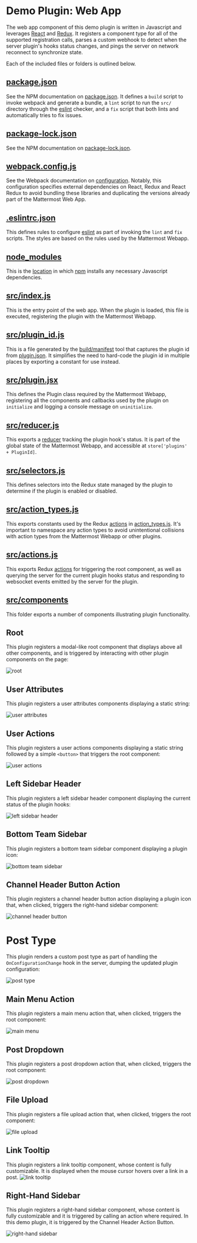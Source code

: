 # Demo Plugin: Web App

The web app component of this demo plugin is written in Javascript and leverages [React](https://reactjs.org/) and [Redux](https://redux.js.org/). It registers a component type for all of the supported registration calls, parses a custom webhook to detect when the server plugin's hooks status changes, and pings the server on network reconnect to synchronize state.

Each of the included files or folders is outlined below.

## [package.json](package.json)

See the NPM documentation on [package.json](https://docs.npmjs.com/files/package.json). It defines a `build` script to invoke webpack and generate a bundle, a `lint` script to run the `src/` directory through the [eslint](https://eslint.org/) checker, and a `fix` script that both lints and automatically tries to fix issues.

## [package-lock.json](package-lock.json)

See the NPM documentation on [package-lock.json](https://docs.npmjs.com/files/package-lock.json).

## [webpack.config.js](webpack.config.js)

See the Webpack documentation on [configuration](https://webpack.js.org/configuration/). Notably, this configuration specifies external dependencies on React, Redux and React Redux to avoid bundling these libraries and duplicating the versions already part of the Mattermost Web App.

## [.eslintrc.json](.eslintrc.json)

This defines rules to configure [eslint](https://eslint.org/) as part of invoking the `lint` and `fix` scripts. The styles are based on the rules used by the Mattermost Webapp.

## [node\_modules](node_modules)

This is the [location](https://docs.npmjs.com/files/folders#node-modules) in which [npm](https://www.npmjs.com/) installs any necessary Javascript dependencies.

## [src/index.js](src/index.js)

This is the entry point of the web app. When the plugin is loaded, this file is executed, registering the plugin with the Mattermost Webapp.

## [src/plugin\_id.js](src/plugin_id.js)

This is a file generated by the [build/manifest](../build/manifest) tool that captures the plugin id from [plugin.json](../plugin.json). It simplifies the need to hard-code the plugin id in multiple places by exporting a constant for use instead.

## [src/plugin.jsx](src/plugin.jsx)

This defines the Plugin class required by the Mattermost Webapp, registering all the components and callbacks used by the plugin on `initialize` and logging a console message on `uninitialize`.

## [src/reducer.js](src/reducer.js)

This exports a [reducer](https://redux.js.org/basics/reducers) tracking the plugin hook's status. It is part of the global state of the Mattermost Webapp, and accessible at `store['plugins' + PluginId]`.

## [src/selectors.js](src/selectors.js)

This defines selectors into the Redux state managed by the plugin to determine if the plugin is enabled or disabled.

## [src/action\_types.js](src/action_types.js)

This exports constants used by the Redux [actions](https://redux.js.org/basics/actions) in [action\_types.js](src/action_types.js). It's important to namespace any action types to avoid unintentional collisions with action types from the Mattermost Webapp or other plugins.

## [src/actions.js](src/actions.js)

This exports Redux [actions](https://redux.js.org/basics/actions) for triggering the root component, as well as querying the server for the current plugin hooks status and responding to websocket events emitted by the server for the plugin.

## [src/components](src/components)

This folder exports a number of components illustrating plugin functionality.

## Root

This plugin registers a modal-like root component that displays above all other components, and is triggered by interacting with other plugin components on the page:

![root](docs/root.png)

## User Attributes

This plugin registers a user attributes components displaying a static string:

![user attributes](docs/user_attributes.png)

## User Actions

This plugin registers a user actions components displaying a static string followed by a simple `<button>` that triggers the root component:

![user actions](docs/user_actions.png)

## Left Sidebar Header

This plugin registers a left sidebar header component displaying the current status of the plugin hooks:

![left sidebar header](docs/left_sidebar_header.png)

## Bottom Team Sidebar

This plugin registers a bottom team sidebar component displaying a plugin icon:

![bottom team sidebar](docs/bottom_team_sidebar.png)

## Channel Header Button Action

This plugin registers a channel header button action displaying a plugin icon that, when clicked, triggers the right-hand sidebar component:

![channel header button](docs/channel_header_button.png)

# Post Type

This plugin renders a custom post type as part of handling the `OnConfigurationChange` hook in the server, dumping the updated plugin configuration:

![post type](docs/post_type.png)

## Main Menu Action

This plugin registers a main menu action that, when clicked, triggers the root component:

![main menu](docs/main_menu.png)

## Post Dropdown

This plugin registers a post dropdown action that, when clicked, triggers the root component:

![post dropdown](docs/post_dropdown.png)

## File Upload

This plugin registers a file upload action that, when clicked, triggers the root component:

![file upload](docs/file_upload.png)

## Link Tooltip

This plugin registers a link tooltip component, whose content is fully customizable. It is displayed when the mouse cursor hovers over a link in a post.
![link tooltip](docs/link_tooltip.png)

## Right-Hand Sidebar

This plugin registers a right-hand sidebar component, whose content is fully customizable and it is triggered by calling an action where required. In this demo plugin, it is triggered by the Channel Header Action Button.

![right-hand sidebar](docs/right_hand_sidebar.png)
